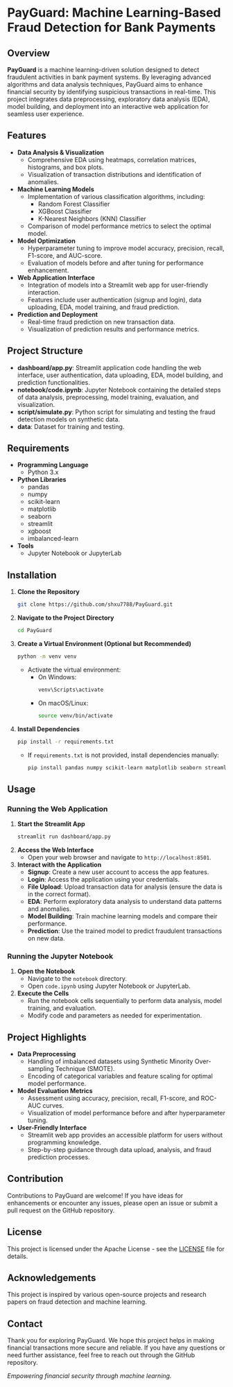 # PayGuard: Machine Learning-Based Fraud Detection for Bank Payments

## Overview

**PayGuard** is a machine learning-driven solution designed to detect fraudulent activities in bank payment systems. By leveraging advanced algorithms and data analysis techniques, PayGuard aims to enhance financial security by identifying suspicious transactions in real-time. This project integrates data preprocessing, exploratory data analysis (EDA), model building, and deployment into an interactive web application for seamless user experience.

## Features

- **Data Analysis & Visualization**
  - Comprehensive EDA using heatmaps, correlation matrices, histograms, and box plots.
  - Visualization of transaction distributions and identification of anomalies.
- **Machine Learning Models**
  - Implementation of various classification algorithms, including:
    - Random Forest Classifier
    - XGBoost Classifier
    - K-Nearest Neighbors (KNN) Classifier
  - Comparison of model performance metrics to select the optimal model.
- **Model Optimization**
  - Hyperparameter tuning to improve model accuracy, precision, recall, F1-score, and AUC-score.
  - Evaluation of models before and after tuning for performance enhancement.
- **Web Application Interface**
  - Integration of models into a Streamlit web app for user-friendly interaction.
  - Features include user authentication (signup and login), data uploading, EDA, model training, and fraud prediction.
- **Prediction and Deployment**
  - Real-time fraud prediction on new transaction data.
  - Visualization of prediction results and performance metrics.

## Project Structure

- **dashboard/app.py**: Streamlit application code handling the web interface, user authentication, data uploading, EDA, model building, and prediction functionalities.
- **notebook/code.ipynb**: Jupyter Notebook containing the detailed steps of data analysis, preprocessing, model training, evaluation, and visualization.
- **script/simulate.py**: Python script for simulating and testing the fraud detection models on synthetic data.
- **data**: Dataset for training and testing.

## Requirements

- **Programming Language**
  - Python 3.x
- **Python Libraries**
  - pandas
  - numpy
  - scikit-learn
  - matplotlib
  - seaborn
  - streamlit
  - xgboost
  - imbalanced-learn
- **Tools**
  - Jupyter Notebook or JupyterLab

## Installation

1. **Clone the Repository**
   ```bash
   git clone https://github.com/shxu7788/PayGuard.git
   ```
2. **Navigate to the Project Directory**
   ```bash
   cd PayGuard
   ```
3. **Create a Virtual Environment (Optional but Recommended)**
   ```bash
   python -m venv venv
   ```
   - Activate the virtual environment:
     - On Windows:
       ```bash
       venv\Scripts\activate
       ```
     - On macOS/Linux:
       ```bash
       source venv/bin/activate
       ```
4. **Install Dependencies**
   ```bash
   pip install -r requirements.txt
   ```
   - If `requirements.txt` is not provided, install dependencies manually:
     ```bash
     pip install pandas numpy scikit-learn matplotlib seaborn streamlit xgboost imbalanced-learn
     ```

## Usage

### Running the Web Application

1. **Start the Streamlit App**
   ```bash
   streamlit run dashboard/app.py
   ```
2. **Access the Web Interface**
   - Open your web browser and navigate to `http://localhost:8501`.
3. **Interact with the Application**
   - **Signup**: Create a new user account to access the app features.
   - **Login**: Access the application using your credentials.
   - **File Upload**: Upload transaction data for analysis (ensure the data is in the correct format).
   - **EDA**: Perform exploratory data analysis to understand data patterns and anomalies.
   - **Model Building**: Train machine learning models and compare their performance.
   - **Prediction**: Use the trained model to predict fraudulent transactions on new data.

### Running the Jupyter Notebook

1. **Open the Notebook**
   - Navigate to the `notebook` directory.
   - Open `code.ipynb` using Jupyter Notebook or JupyterLab.
2. **Execute the Cells**
   - Run the notebook cells sequentially to perform data analysis, model training, and evaluation.
   - Modify code and parameters as needed for experimentation.

## Project Highlights

- **Data Preprocessing**
  - Handling of imbalanced datasets using Synthetic Minority Over-sampling Technique (SMOTE).
  - Encoding of categorical variables and feature scaling for optimal model performance.
- **Model Evaluation Metrics**
  - Assessment using accuracy, precision, recall, F1-score, and ROC-AUC curves.
  - Visualization of model performance before and after hyperparameter tuning.
- **User-Friendly Interface**
  - Streamlit web app provides an accessible platform for users without programming knowledge.
  - Step-by-step guidance through data upload, analysis, and fraud prediction processes.

## Contribution

Contributions to PayGuard are welcome! If you have ideas for enhancements or encounter any issues, please open an issue or submit a pull request on the GitHub repository.

## License

This project is licensed under the Apache License - see the [LICENSE](LICENSE) file for details.

## Acknowledgements

This project is inspired by various open-source projects and research papers on fraud detection and machine learning.

## Contact

Thank you for exploring PayGuard. We hope this project helps in making financial transactions more secure and reliable. If you have any questions or need further assistance, feel free to reach out through the GitHub repository.

*Empowering financial security through machine learning.*
